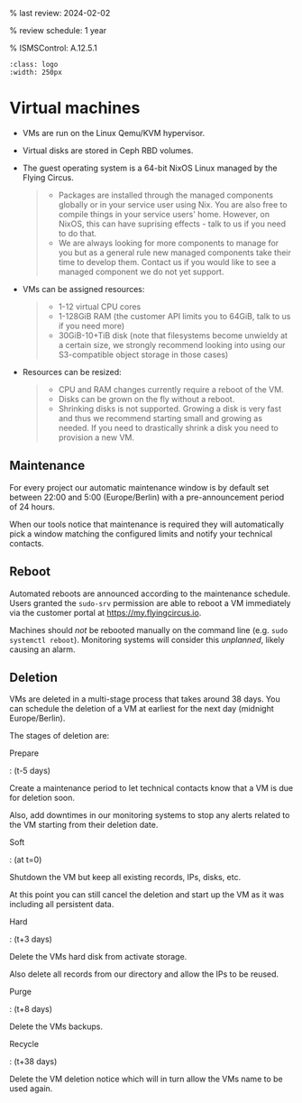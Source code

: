 % last review: 2024-02-02

% review schedule: 1 year

% ISMSControl: A.12.5.1


```{image} ../../images/vms250.png
:class: logo
:width: 250px
```

# Virtual machines

- VMs are run on the Linux Qemu/KVM hypervisor.

- Virtual disks are stored in Ceph RBD volumes.

- The guest operating system is a 64-bit NixOS Linux managed by the Flying Circus.

  > - Packages are installed through the managed components globally or in your
  >   service user using Nix. You are also free to compile
  >   things in your service users' home. However, on NixOS, this can have
  >   suprising effects - talk to us if you need to do that.
  > - We are always looking for more components to manage for you but as a
  >   general rule new managed components take their time to develop them.
  >   Contact us if you would like to see a managed component we do not yet
  >   support.

- VMs can be assigned resources:

  > - 1-12 virtual CPU cores
  > - 1-128GiB RAM (the customer API limits you to 64GiB, talk to us if you need more)
  > - 30GiB-10+TiB disk (note that filesystems become unwieldy at a certain size, we strongly recommend looking into using our S3-compatible object storage in those cases)

- Resources can be resized:

  > - CPU and RAM changes currently require a reboot of the VM.
  > - Disks can be grown on the fly without a reboot.
  > - Shrinking disks is not supported. Growing a disk is very fast and
  >   thus we recommend starting small and growing as needed. If you need
  >   to drastically shrink a disk you need to provision a new VM.

## Maintenance

For every project our automatic maintenance window is by default set between
22:00 and 5:00 (Europe/Berlin) with a pre-announcement period of 24 hours.

When our tools notice that maintenance is required they will automatically
pick a window matching the configured limits and notify your technical contacts.

## Reboot

Automated reboots are announced according to the maintenance schedule. Users
granted the `sudo-srv` permission are able to reboot a VM immediately via the customer portal at <https://my.flyingcircus.io>.

Machines should *not* be rebooted manually on the command line (e.g. `sudo systemctl reboot`). Monitoring systems will consider this *unplanned*, likely causing an alarm.

## Deletion

VMs are deleted in a multi-stage process that takes around 38 days. You can
schedule the deletion of a VM at earliest for the next day (midnight
Europe/Berlin).

The stages of deletion are:

Prepare

: (t-5 days)

  Create a maintenance period to let technical contacts know that a VM
  is due for deletion soon.

  Also, add downtimes in our monitoring systems to stop any alerts related
  to the VM starting from their deletion date.

Soft

: (at t=0)

  Shutdown the VM but keep all existing records, IPs, disks, etc.

  At this point you can still cancel the deletion and start up the VM as it was
  including all persistent data.

Hard

: (t+3 days)

  Delete the VMs hard disk from activate storage.

  Also delete all records from our directory and allow the IPs to be reused.

Purge

: (t+8 days)

  Delete the VMs backups.

Recycle

: (t+38 days)

  Delete the VM deletion notice which will in turn allow the VMs name to
  be used again.
